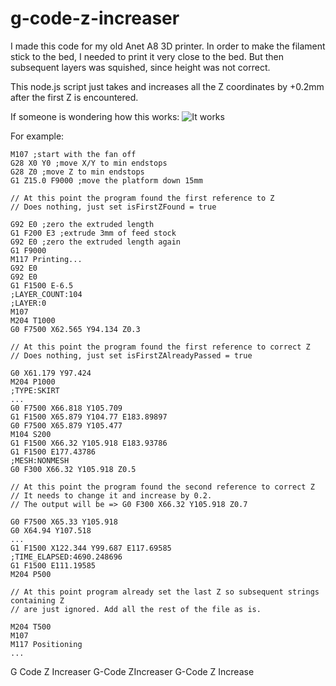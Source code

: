 # g-code-z-increaser

I made this code for my old Anet A8 3D printer. In order to make the filament stick to the bed, I needed to print it very close to the bed. But then subsequent layers was squished, since height was not correct.

This node.js script just takes and increases all the Z coordinates by +0.2mm after the first Z is encountered.

If someone is wondering how this works:
![It works](https://i.redd.it/rskneik2r4h41.jpg)

For example:

```
M107 ;start with the fan off
G28 X0 Y0 ;move X/Y to min endstops
G28 Z0 ;move Z to min endstops
G1 Z15.0 F9000 ;move the platform down 15mm

// At this point the program found the first reference to Z
// Does nothing, just set isFirstZFound = true
```

```
G92 E0 ;zero the extruded length
G1 F200 E3 ;extrude 3mm of feed stock
G92 E0 ;zero the extruded length again
G1 F9000
M117 Printing...
G92 E0
G92 E0
G1 F1500 E-6.5
;LAYER_COUNT:104
;LAYER:0
M107
M204 T1000
G0 F7500 X62.565 Y94.134 Z0.3

// At this point the program found the first reference to correct Z
// Does nothing, just set isFirstZAlreadyPassed = true
```

```
G0 X61.179 Y97.424
M204 P1000
;TYPE:SKIRT
...
G0 F7500 X66.818 Y105.709
G1 F1500 X65.879 Y104.77 E183.89897
G0 F7500 X65.879 Y105.477
M104 S200
G1 F1500 X66.32 Y105.918 E183.93786
G1 F1500 E177.43786
;MESH:NONMESH
G0 F300 X66.32 Y105.918 Z0.5

// At this point the program found the second reference to correct Z
// It needs to change it and increase by 0.2.
// The output will be => G0 F300 X66.32 Y105.918 Z0.7
```

```
G0 F7500 X65.33 Y105.918
G0 X64.94 Y107.518
...
G1 F1500 X122.344 Y99.687 E117.69585
;TIME_ELAPSED:4690.248696
G1 F1500 E111.19585
M204 P500

// At this point program already set the last Z so subsequent strings containing Z
// are just ignored. Add all the rest of the file as is.
```

```
M204 T500
M107
M117 Positioning
...
```


G Code Z Increaser
G-Code ZIncreaser
G-Code Z Increase
